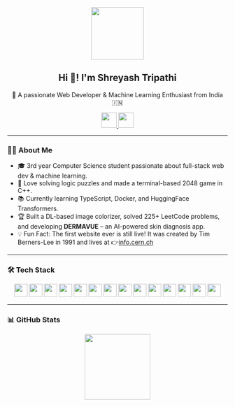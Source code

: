 <div align="center">
  <img src="https://media.giphy.com/media/M9gbBd9nbDrOTu1Mqx/giphy.gif" height="120" />
</div>

<h2 align="center">Hi 👋! I'm Shreyash Tripathi</h2>
<p align="center">🚀 A passionate Web Developer & Machine Learning Enthusiast from India 🇮🇳</p>


<p align="center">
  <a href="mailto:shreyashofficial05@gmail.com">
    <img src="https://img.shields.io/static/v1?message=Gmail&logo=gmail&label=&color=D14836&logoColor=white&labelColor=&style=for-the-badge" height="35" />
  </a>
  <a href="https://www.linkedin.com/in/shreyash-tripathi005/" target="_blank">
    <img src="https://img.shields.io/static/v1?message=LinkedIn&logo=linkedin&label=&color=0077B5&logoColor=white&labelColor=&style=for-the-badge" height="35" />
  </a>
</p>

---

### 👨‍💻 About Me

- 🎓 3rd year Computer Science student passionate about full-stack web dev & machine learning.  
- 🧩 Love solving logic puzzles and made a terminal-based 2048 game in C++.  
- 📚 Currently learning TypeScript, Docker, and HuggingFace Transformers.  
- 🏆 Built a DL-based image colorizer, solved 225+ LeetCode problems, and developing **DERMAVUE** – an AI-powered skin diagnosis app.
- 💡 Fun Fact: The first website ever is still live! It was created by Tim Berners-Lee in 1991 and lives at 👉<a href="http://info.cern.ch" target="_blank">info.cern.ch</a>

---

### 🛠️ Tech Stack

<p align="center">
  <img src="https://img.shields.io/badge/C++-00599C?logo=c%2B%2B&logoColor=white&style=for-the-badge" height="30"/>
  <img src="https://img.shields.io/badge/Python-3776AB?logo=python&logoColor=white&style=for-the-badge" height="30"/>
  <img src="https://img.shields.io/badge/JavaScript-F7DF1E?logo=javascript&logoColor=black&style=for-the-badge" height="30"/>
  <img src="https://img.shields.io/badge/TypeScript-3178C6?logo=typescript&logoColor=white&style=for-the-badge" height="30"/>
  <img src="https://img.shields.io/badge/HTML5-E34F26?logo=html5&logoColor=white&style=for-the-badge" height="30"/>
  <img src="https://img.shields.io/badge/CSS3-1572B6?logo=css3&logoColor=white&style=for-the-badge" height="30"/>
  <img src="https://img.shields.io/badge/React-61DAFB?logo=react&logoColor=black&style=for-the-badge" height="30"/>
  <img src="https://img.shields.io/badge/Node.js-339933?logo=nodedotjs&logoColor=white&style=for-the-badge" height="30"/>
  <img src="https://img.shields.io/badge/Express-000000?logo=express&logoColor=white&style=for-the-badge" height="30"/>
  <img src="https://img.shields.io/badge/MongoDB-47A248?logo=mongodb&logoColor=white&style=for-the-badge" height="30"/>
  <img src="https://img.shields.io/badge/NumPy-013243?logo=numpy&logoColor=white&style=for-the-badge" height="30"/>
  <img src="https://img.shields.io/badge/TensorFlow-FF6F00?logo=tensorflow&logoColor=black&style=for-the-badge" height="30"/>
  <img src="https://img.shields.io/badge/PyTorch-EE4C2C?logo=pytorch&logoColor=white&style=for-the-badge" height="30"/>
  <img src="https://img.shields.io/badge/Flask-000000?logo=flask&logoColor=white&style=for-the-badge" height="30"/>
</p>

---

### 📊 GitHub Stats

<p align="center">
  <img src="https://github-readme-stats.vercel.app/api/top-langs?username=Shreyashofficial05&layout=compact&langs_count=6&theme=dracula&hide_border=false" height="150" />
</p>
